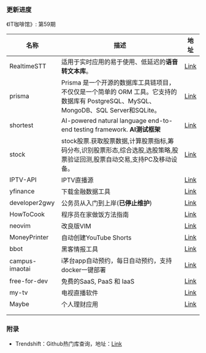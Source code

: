 ### 更新进度

《IT咖啡馆》: 第59期

| 名称             | 描述                                                                                          | 地址                                                    |
| -------------- | ------------------------------------------------------------------------------------------- | ----------------------------------------------------- |
| RealtimeSTT    | 适用于实时应用的易于使用、低延迟的**语音转文本库**。                                                                | [Link](https://github.com/KoljaB/RealtimeSTT)         |
| prisma         | Prisma 是一个开源的数据库工具链项目，不仅仅是一个简单的 ORM 工具。它支持的数据库有 PostgreSQL、MySQL、MongoDB、SQL Server和SQLite。 | [Link](https://github.com/prisma/prisma)              |
| shortest       | AI-powered natural language end-to-end testing framework. **AI测试框架**                        | [Link](https://github.com/anti-work/shortest)         |
| stock          | stock股票.获取股票数据,计算股票指标,筹码分布,识别股票形态,综合选股,选股策略,股票验证回测,股票自动交易,支持PC及移动设备。                        | [Link](https://github.com/myhhub/stock)               |
| IPTV-API       | IPTV直播源                                                                                     | [Link](https://github.com/Guovin/TV)                  |
| yfinance       | 下载金融数据工具                                                                                    | [Link](https://github.com/ranaroussi/yfinance)        |
| developer2gwy  | 公务员从入门到上岸(**已停止维护**)                                                                        | [Link](https://github.com/miss-mumu/developer2gwy)    |
| HowToCook      | 程序员在家做饭方法指南                                                                                 | [Link](https://github.com/Anduin2017/HowToCook)       |
| neovim         | 改良版VIM                                                                                      | [Link](https://github.com/neovim/neovim)              |
| MoneyPrinter   | 自动创建YouTube Shorts                                                                          | [Link](https://github.com/FujiwaraChoki/MoneyPrinter) |
| bbot           | 黑客情报工具                                                                                      | [Link](https://github.com/blacklanternsecurity/bbot)  |
| campus-imaotai | i茅台app自动预约，每日自动预约，支持docker一键部署                                                              | [Link](https://github.com/oddfar/campus-imaotai)      |
| free-for-dev   | 免费的SaaS, PaaS 和 IaaS                                                                        | [Link](https://github.com/ripienaar/free-for-dev)     |
| my-tv          | 电视直播软件                                                                                      | [Link](https://github.com/lizongying/my-tv)           |
| Maybe          | 个人理财应用                                                                                      | [Link](https://github.com/maybe-finance/maybe)        |
|                |                                                                                             |                                                       |
|                |                                                                                             |                                                       |

### 附录

- Trendshift：Github热门库查询，地址：[Link](https://trendshift.io/)
